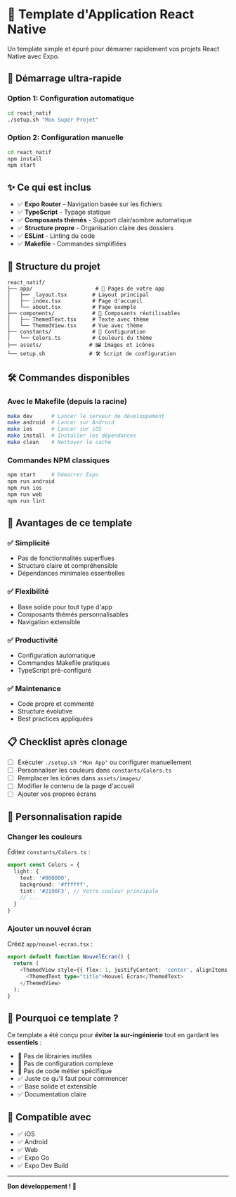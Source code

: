 # 📱 Template d'Application React Native

Un template simple et épuré pour démarrer rapidement vos projets React Native avec Expo.

## 🚀 Démarrage ultra-rapide

### Option 1: Configuration automatique
```bash
cd react_natif
./setup.sh "Mon Super Projet"
```

### Option 2: Configuration manuelle
```bash
cd react_natif
npm install
npm start
```

## ✨ Ce qui est inclus

- ✅ **Expo Router** - Navigation basée sur les fichiers
- ✅ **TypeScript** - Typage statique
- ✅ **Composants thémés** - Support clair/sombre automatique
- ✅ **Structure propre** - Organisation claire des dossiers
- ✅ **ESLint** - Linting du code
- ✅ **Makefile** - Commandes simplifiées

## 📁 Structure du projet

```
react_natif/
├── app/                    # 📄 Pages de votre app
│   ├── _layout.tsx        # Layout principal
│   ├── index.tsx          # Page d'accueil
│   └── about.tsx          # Page exemple
├── components/            # 🧩 Composants réutilisables
│   ├── ThemedText.tsx     # Texte avec thème
│   └── ThemedView.tsx     # Vue avec thème
├── constants/             # 🎨 Configuration
│   └── Colors.ts          # Couleurs du thème
├── assets/               # 🖼️ Images et icônes
└── setup.sh              # 🛠️ Script de configuration
```

## 🛠️ Commandes disponibles

### Avec le Makefile (depuis la racine)
```bash
make dev      # Lancer le serveur de développement
make android  # Lancer sur Android
make ios      # Lancer sur iOS
make install  # Installer les dépendances
make clean    # Nettoyer le cache
```

### Commandes NPM classiques
```bash
npm start     # Démarrer Expo
npm run android
npm run ios
npm run web
npm run lint
```

## 🎯 Avantages de ce template

### ✅ **Simplicité**
- Pas de fonctionnalités superflues
- Structure claire et compréhensible
- Dépendances minimales essentielles

### ✅ **Flexibilité**  
- Base solide pour tout type d'app
- Composants thémés personnalisables
- Navigation extensible

### ✅ **Productivité**
- Configuration automatique
- Commandes Makefile pratiques
- TypeScript pré-configuré

### ✅ **Maintenance**
- Code propre et commenté
- Structure évolutive
- Best practices appliquées

## 📋 Checklist après clonage

- [ ] Exécuter `./setup.sh "Mon App"` ou configurer manuellement
- [ ] Personnaliser les couleurs dans `constants/Colors.ts`
- [ ] Remplacer les icônes dans `assets/images/`
- [ ] Modifier le contenu de la page d'accueil
- [ ] Ajouter vos propres écrans

## 🎨 Personnalisation rapide

### Changer les couleurs
Éditez `constants/Colors.ts` :
```typescript
export const Colors = {
  light: {
    text: '#000000',
    background: '#ffffff',
    tint: '#2196F3', // Votre couleur principale
    // ...
  }
}
```

### Ajouter un nouvel écran
Créez `app/nouvel-ecran.tsx` :
```typescript
export default function NouvelEcran() {
  return (
    <ThemedView style={{ flex: 1, justifyContent: 'center', alignItems: 'center' }}>
      <ThemedText type="title">Nouvel Écran</ThemedText>
    </ThemedView>
  );
}
```

## 🤝 Pourquoi ce template ?

Ce template a été conçu pour **éviter la sur-ingénierie** tout en gardant les **essentiels** :

- 🚫 Pas de librairies inutiles
- 🚫 Pas de configuration complexe  
- 🚫 Pas de code métier spécifique
- ✅ Juste ce qu'il faut pour commencer
- ✅ Base solide et extensible
- ✅ Documentation claire

## 📱 Compatible avec

- ✅ iOS
- ✅ Android  
- ✅ Web
- ✅ Expo Go
- ✅ Expo Dev Build

---

**Bon développement ! 🚀**
